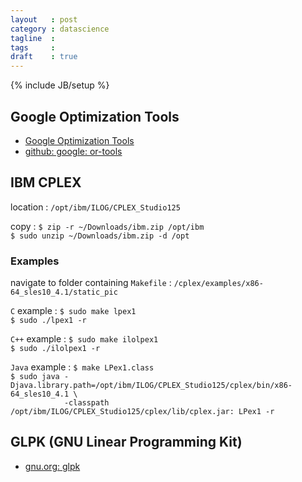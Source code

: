 ```yaml
---
layout   : post
category : datascience
tagline  : 
tags     :
draft    : true 
---
```

{% include JB/setup %}

## Google Optimization Tools

- [Google Optimization Tools](https://developers.google.com/optimization/)
- [github: google: or-tools](https://github.com/google/or-tools)

## IBM CPLEX

location
:   `/opt/ibm/ILOG/CPLEX_Studio125`

copy
:   `$ zip -r ~/Downloads/ibm.zip /opt/ibm`  
    `$ sudo unzip ~/Downloads/ibm.zip -d /opt`

### Examples

navigate to folder containing `Makefile`
:   `/cplex/examples/x86-64_sles10_4.1/static_pic`

`C` example
:   `$ sudo make lpex1`  
	`$ sudo ./lpex1 -r`

`C++` example
:   `$ sudo make ilolpex1`  
	`$ sudo ./ilolpex1 -r`

`Java` example
:   `$ make LPex1.class`  
    `$ sudo java -Djava.library.path=/opt/ibm/ILOG/CPLEX_Studio125/cplex/bin/x86-64_sles10_4.1 \`  
    `            -classpath /opt/ibm/ILOG/CPLEX_Studio125/cplex/lib/cplex.jar: LPex1 -r`

## GLPK (GNU Linear Programming Kit)

- [gnu.org: glpk](http://www.gnu.org/software/glpk)
